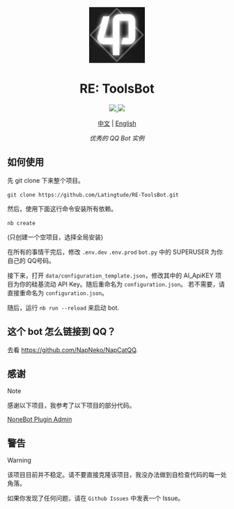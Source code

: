 <div align="center">
    <img src="./README.Logo.jpg" style="width: 128px;">
</div>


<h1 align="center">RE: ToolsBot</h1>

<p align="center">
    <a href="#">
        <img src="https://img.shields.io/badge/Version-1.4.0-blue">
    </a>
    <a href="#">
        <img src="https://img.shields.io/badge/OneBot-v11-blue">
    </a>
</p>

<div align="center">
    <a href="./README.zh-cn.md">中文</a> | <a href="./README.md">English</a>
</div>

<p align="center"><i>优秀的 QQ Bot 实例</i></p>

## 如何使用
先 git clone 下来整个项目。

`
git clone https://github.com/Latingtude/RE-ToolsBot.git
`

然后，使用下面这行命令安装所有依赖。

`
nb create
`

(只创建一个空项目，选择全局安装)

在所有的事情干完后，修改 `.env.dev` `.env.prod` `bot.py` 中的 SUPERUSER 为你自己的 QQ号码。

接下来，打开 `data/configuration_template.json`，修改其中的 AI_ApiKEY 项目为你的硅基流动 API Key。随后重命名为 `configuration.json`。
若不需要，请直接重命名为 `configuration.json`。

随后，运行 `nb run --reload` 来启动 bot.

## 这个 bot 怎么链接到 QQ？

去看 https://github.com/NapNeko/NapCatQQ.

## 感谢
> [!Note]
>
> 感谢以下项目，我参考了以下项目的部分代码。

<a href="https://github.com/yzyyz1387/nonebot_plugin_admin/">NoneBot Plugin Admin</a>

## 警告

> [!Warning]
>
> 该项目目前并不稳定。请不要直接克隆该项目，我没办法做到自检查代码的每一处角落。
>
> 如果你发现了任何问题，请在 `Github Issues` 中发表一个 Issue。